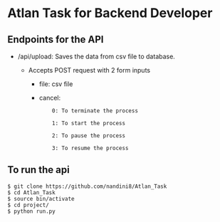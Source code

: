 # Atlan Task for Backend Developer

## Endpoints for the API
* /api/upload: Saves the data from csv file to database.
  * Accepts POST request with 2 form inputs
  
    * file: csv file
    
    * cancel: 
              
              0: To terminate the process
    
              1: To start the process
              
              2: To pause the process
              
              3: To resume the process
              

## To run the api
```
$ git clone https://github.com/nandini8/Atlan_Task
$ cd Atlan_Task
$ source bin/activate
$ cd project/
$ python run.py
```

